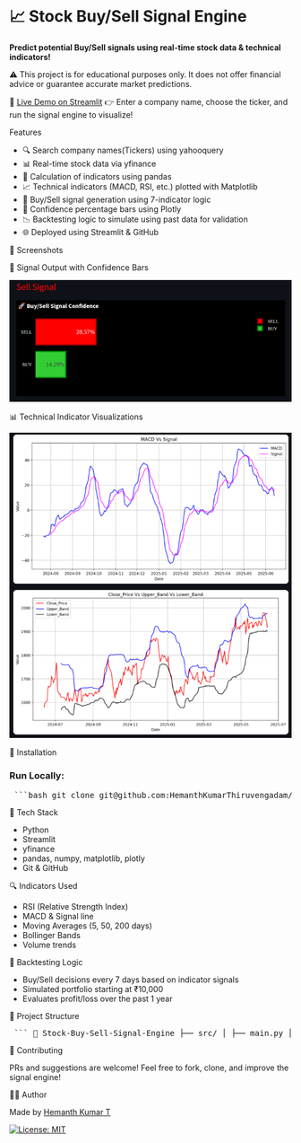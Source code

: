 # 📈 Stock Buy/Sell Signal Engine
**Predict potential Buy/Sell signals using real-time stock data & technical indicators!**

⚠️ This project is for educational purposes only. It does not offer financial advice or guarantee accurate market predictions.

🚀 [Live Demo on Streamlit](https://stock-buy-sell-signal-engine.streamlit.app/)
👉 Enter a company name, choose the ticker, and run the signal engine to visualize!

Features

- 🔍 Search company names(Tickers) using yahooquery
- 📊 Real-time stock data via yfinance  
- 🧮 Calculation of indicators using pandas
- 📈 Technical indicators (MACD, RSI, etc.) plotted with Matplotlib 
- 🧠 Buy/Sell signal generation using 7-indicator logic  
- 🎯 Confidence percentage bars using Plotly
- 📉 Backtesting logic to simulate using past data for validation
- 🌐 Deployed using Streamlit & GitHub

📸 Screenshots

📸 Signal Output with Confidence Bars  

![Buy_Sell Signal](src/images/buy_sell_signal.png)

📊 Technical Indicator Visualizations


![Graphs](src/images/graphs.png)

🔧 Installation

### Run Locally:
<pre lang="markdown"> ```bash git clone git@github.com:HemanthKumarThiruvengadam/Stock-Buy-Sell-Signal-Engine.git cd Stock-Buy-Sell-Signal-Engine uv venv uv pip install -r requirements.txt streamlit run src/main.py ``` </pre>

🧠 Tech Stack

- Python
- Streamlit
- yfinance
- pandas, numpy, matplotlib, plotly
- Git & GitHub

🔍 Indicators Used

- RSI (Relative Strength Index)
- MACD & Signal line
- Moving Averages (5, 50, 200 days)
- Bollinger Bands
- Volume trends

🧪 Backtesting Logic

- Buy/Sell decisions every 7 days based on indicator signals
- Simulated portfolio starting at ₹10,000
- Evaluates profit/loss over the past 1 year

📁 Project Structure

<pre lang="markdown"> ``` 📁 Stock-Buy-Sell-Signal-Engine ├── src/ │ ├── main.py │ ├── indicators.py │ ├── signal_generator.py │ ├── backtest.py │ └── data_loaders.py ├── requirements.txt └── README.md ``` </pre>

🤝 Contributing

PRs and suggestions are welcome! Feel free to fork, clone, and improve the signal engine!

🧑‍💻 Author

Made by [Hemanth Kumar T](https://github.com/HemanthKumarThiruvengadam)

[![License: MIT](https://img.shields.io/badge/License-MIT-yellow.svg)](LICENSE)


